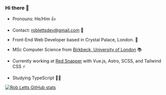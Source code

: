 ### Hi there 👋

+ Pronouns: He/Him 👍 

+ Contact: roblettsdev@gmail.com 📮

+ Front-End Web Developer based in Crystal Palace, London. 🖤

+ MSc Computer Science from [Birkbeck, University of London](https://www.bbk.ac.uk/study/2022/postgraduate/programmes/TMSCOSCI_C/0/computer-science-msc) 📚

+ Currently working at [Red Snapper](https://www.redsnapper.net/) with Vue.js, Astro, SCSS, and Tailwind CSS ⚡️

+ Studying TypeScript 👨‍💻

[![Rob Letts GitHub stats](https://github-readme-stats.vercel.app/api?username=robertletts)](https://github.com/robertletts/github-readme-stats)
